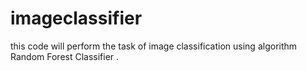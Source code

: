 # imageclassifier
 this code will perform the task of image classification using algorithm Random Forest Classifier .
